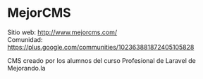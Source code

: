 MejorCMS
========

Sitio web: http://www.mejorcms.com/
<br/>
Comunidad: https://plus.google.com/communities/102363881872405105828

CMS creado por los alumnos del curso Profesional de Laravel de Mejorando.la


